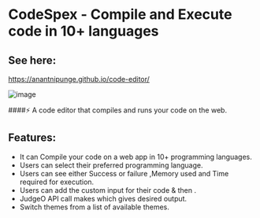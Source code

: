 # CodeSpex - Compile and Execute code in 10+ languages
## See here:
https://anantnipunge.github.io/code-editor/

![image](https://user-images.githubusercontent.com/82041920/190481586-3378d0a1-6173-4e57-85f9-2808a72e6831.png)


####⚡️ A code editor that compiles and runs your code on the web.

## Features: 
- It can Compile your code on a web app in 10+ programming languages.
- Users can select their preferred programming language.
- Users can see either Success or failure ,Memory used and Time required for execution.
- Users can add the custom input for their code & then .
- JudgeO API call makes which gives desired output.                                                                                              
- Switch themes from a list of available themes.


